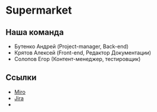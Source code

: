 # Supermarket
## Наша команда
- Бутенко Андрей (Project-manager, Back-end)
- Крятов Алексей (Front-end, Редактор Документации)
- Солопов Егор (Контент-менеджер, тестировщик)


## Ссылки
- [Miro](https://miro.com/app/board/o9J_lNnc278=/)
- [Jira](https://expressfood.atlassian.net/jira/software/projects/EF/boards/1)
- 
